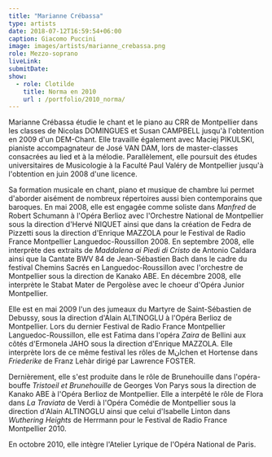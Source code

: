 ```yaml
---
title: "Marianne Crébassa"
type: artists
date: 2018-07-12T16:59:54+06:00
caption: Giacomo Puccini
image: images/artists/marianne_crebassa.png
role: Mezzo-soprano
liveLink: 
submitDate: 
show:
  - role: Clotilde
    title: Norma en 2010
    url : /portfolio/2010_norma/
---
```


Marianne Crébassa étudie le chant et le piano au CRR de Montpellier dans les classes de Nicolas DOMINGUES et Susan CAMPBELL jusqu'à l'obtention en 2009 d'un DEM-Chant. Elle travaille également avec Maciej PIKULSKI, pianiste accompagnateur de José VAN DAM, lors de master-classes consacrées au lied et à la mélodie. Parallèlement, elle poursuit des études universitaires de Musicologie à la Faculté Paul Valéry de Montpellier jusqu'à l'obtention en juin 2008 d'une licence.

Sa formation musicale en chant, piano et musique de chambre lui permet d'aborder aisément de nombreux répertoires aussi bien contemporains que baroques. En mai 2008, elle est engagée comme soliste dans *Manfred* de Robert Schumann à l'Opéra Berlioz avec l'Orchestre National de Montpellier sous la direction d'Hervé NIQUET ainsi que dans la création de Fedra de Pizzetti sous la direction d'Enrique MAZZOLA pour le Festival de Radio France Montpellier Languedoc-Roussillon 2008. En septembre 2008, elle interprète des extraits de *Maddalena ai Piedi di Cristo* de Antonio Caldara ainsi que la Cantate BWV 84 de Jean-Sébastien Bach dans le cadre du festival Chemins Sacrés en Languedoc-Roussillon avec l'orchestre de Montpellier sous la direction de Kanako ABE. En décembre 2008, elle interprète le Stabat Mater de Pergolèse avec le choeur d'Opéra Junior Montpellier.

Elle est en mai 2009 l'un des jumeaux du Martyre de Saint-Sébastien de Debussy, sous la direction d'Alain ALTINOGLU à l'Opéra Berlioz de Montpellier. Lors du dernier Festival de Radio France Montpellier Languedoc-Roussillon, elle est Fatima dans l'opéra *Zaira* de Bellini aux côtés d'Ermonela JAHO sous la direction d'Enrique MAZZOLA. Elle interprète lors de ce même festival les rôles de Mنlchen et Hortense dans *Friederike* de Franz Lehàr dirigé par Lawrence FOSTER.

Dernièrement, elle s'est produite dans le rôle de Brunehouille dans l'opéra-bouffe *Tristoeil et Brunehouille* de Georges Von Parys sous la direction de Kanako ABE à l'Opéra Berlioz de Montpellier. Elle a interpêté le rôle de Flora dans *La Traviata* de Verdi à l'Opéra Comédie de Montpellier sous la direction d'Alain ALTINOGLU ainsi que celui d'Isabelle Linton dans *Wuthering Heights* de Herrmann pour le Festival de Radio France Montpellier 2010.

En octobre 2010, elle intègre l'Atelier Lyrique de l'Opéra National de Paris.
